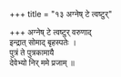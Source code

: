 +++
title = "१३ अग्नेष् टे त्वष्टुर्"

+++
अग्नेष् टे त्वष्टुर् वरुणाद्  
इन्द्रात् सोमाद् बृहस्पतेः ।  
पुत्रं ते पुत्रकामायै  
देवेभ्यो निर् ममे प्रजाम् ॥